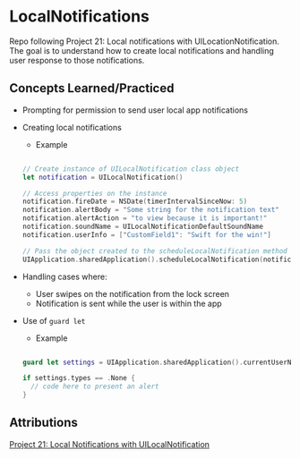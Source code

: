 # LocalNotifications
Repo following Project 21: Local notifications with UILocationNotification.  The goal is to understand how to create local notifications and handling user response to those notifications.

## Concepts Learned/Practiced
* Prompting for permission to send user local app notifications
* Creating local notifications
  * Example

  ```Swift

  // Create instance of UILocalNotification class object
  let notification = UILocalNotification()

  // Access properties on the instance
  notification.fireDate = NSDate(timerIntervalSinceNow: 5)
  notification.alertBody = "Some string for the notification text"
  notification.alertAction = "to view because it is important!"
  notification.soundName = UILocalNotificationDefaultSoundName
  notification.userInfo = ["CustomField1": "Swift for the win!"]

  // Pass the object created to the scheduleLocalNotification method
  UIApplication.sharedApplication().scheduleLocalNotification(notification)

  ```

* Handling cases where:
  * User swipes on the notification from the lock screen
  * Notification is sent while the user is within the app
* Use of ```guard let```
  * Example

  ```Swift

  guard let settings = UIApplication.sharedApplication().currentUserNotificationSettings() else { return }

  if settings.types == .None {
    // code here to present an alert
  }
  ```

## Attributions
[Project 21: Local Notifications with UILocalNotification](https://www.hackingwithswift.com/read/21/overview)
